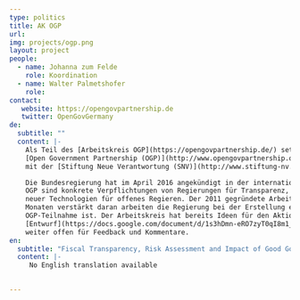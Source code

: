 ```yaml
---
type: politics
title: AK OGP
url:
img: projects/ogp.png
layout: project
people:
  - name: Johanna zum Felde
    role: Koordination
  - name: Walter Palmetshofer
    role:
contact:
   website: https://opengovpartnership.de
   twitter: OpenGovGermany
de:
  subtitle: ""
  content: |-
    Als Teil des [Arbeitskreis OGP](https://opengovpartnership.de/) setzen wir uns für die aktive Mitwirkung Deutschlands in der
    [Open Government Partnership (OGP)](http://www.opengovpartnership.org/) und die Interessen der deutschen Zivilgesellschaft in diesem Prozess ein. Wir koordinieren den Arbeitskreis in enger Kooperation
    mit der [Stiftung Neue Verantwortung (SNV)](http://www.stiftung-nv.de/).

    Die Bundesregierung hat im April 2016 angekündigt in der internationalen Multi-Akteurs-Partnerschaft teilzunehmen. Die Ziele der
    OGP sind konkrete Verpflichtungen von Regierungen für Transparenz, Bürgerbeteiligung, Korruptionsbekämpfung und der Einsatz
    neuer Technologien für offenes Regieren. Der 2011 gegründete Arbeitskreis mit aktuell 15-25 Mitgliedern wird in den nächsten
    Monaten verstärkt daran arbeiten die Regierung bei der Erstellung eines nationalen Aktionsplans zu unterstützen, der Teil der
    OGP-Teilnahme ist. Der Arbeitskreis hat bereits Ideen für den Aktionsplan entwickelt. Der
    [Entwurf](https://docs.google.com/document/d/1s3hDmn-eRO7zyT0qI8m1_BxPEpUWELUJkTV03G6DwbY/edit#heading=h.hr52crarinum) ist
    weiter offen für Feedback und Kommentare.
en:
  subtitle: "Fiscal Transparency, Risk Assessment and Impact of Good Governance Policies Assessed"
  content: |-
     No English translation available

     
---
```

